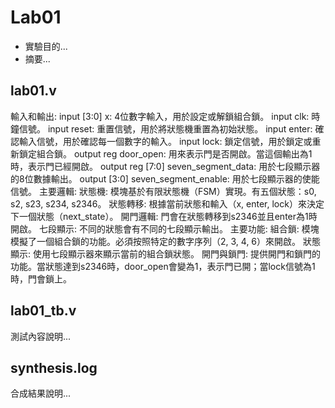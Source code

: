 # Lab01
* 實驗目的...
* 摘要...

## lab01.v
輸入和輸出:
input [3:0] x: 4位數字輸入，用於設定或解鎖組合鎖。
input clk: 時鐘信號。
input reset: 重置信號，用於將狀態機重置為初始狀態。
input enter: 確認輸入信號，用於確認每一個數字的輸入。
input lock: 鎖定信號，用於鎖定或重新鎖定組合鎖。
output reg door_open: 用來表示門是否開啟。當這個輸出為1時，表示門已經開啟。
output reg [7:0] seven_segment_data: 用於七段顯示器的8位數據輸出。
output [3:0] seven_segment_enable: 用於七段顯示器的使能信號。
主要邏輯:
狀態機: 模塊基於有限狀態機（FSM）實現。有五個狀態：s0, s2, s23, s234, s2346。
狀態轉移: 根據當前狀態和輸入（x, enter, lock）來決定下一個狀態（next_state）。
開門邏輯: 門會在狀態轉移到s2346並且enter為1時開啟。
七段顯示: 不同的狀態會有不同的七段顯示輸出。
主要功能:
組合鎖: 模塊模擬了一個組合鎖的功能。必須按照特定的數字序列（2, 3, 4, 6）來開啟。
狀態顯示: 使用七段顯示器來顯示當前的組合鎖狀態。
開門與鎖門: 提供開門和鎖門的功能。當狀態達到s2346時，door_open會變為1，表示門已開；當lock信號為1時，門會鎖上。
## lab01_tb.v
測試內容說明...

## synthesis.log
合成結果說明...
